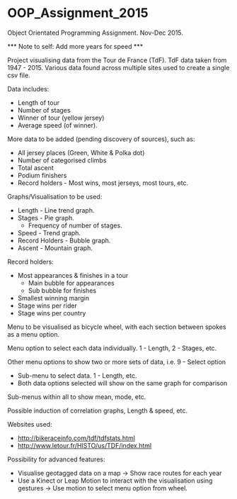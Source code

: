 # OOP_Assignment_2015
Object Orientated Programming Assignment. Nov-Dec 2015.

*** Note to self: Add more years for speed ***

Project visualising data from the Tour de France (TdF).
TdF data taken from 1947 - 2015. Various data found across multiple sites used to create a single csv file.

Data includes:
- Length of tour
- Number of stages
- Winner of tour (yellow jersey)
- Average speed (of winner).

More data to be added (pending discovery of sources), such as:
- All jersey places (Green, White & Polka dot)
- Number of categorised climbs
- Total ascent
- Podium finishers
- Record holders - Most wins, most jerseys, most tours, etc.

Graphs/Visualisation to be used:
- Length - Line trend graph.
- Stages - Pie graph.
  - Frequency of number of stages.   
- Speed - Trend graph.
- Record Holders - Bubble graph.
- Ascent - Mountain graph.

Record holders:
- Most appearances & finishes in a tour
	- Main bubble for appearances
	- Sub bubble for finishes
- Smallest winning margin
- Stage wins per rider
- Stage wins per country

Menu to be visualised as bicycle wheel, with each section between spokes as a menu option.

Menu option to select each data individually. 1 - Length, 2 - Stages, etc.

Other menu options to show two or more sets of data, i.e. 9 - Select option

- Sub-menu to select data. 1 - Length, etc.
- Both data options selected will show on the same graph for comparison

Sub-menus within all to show mean, mode, etc.

Possible induction of correlation graphs, Length & speed, etc.

Websites used:
- http://bikeraceinfo.com/tdf/tdfstats.html
- http://www.letour.fr/HISTO/us/TDF/index.html

Possibility for advanced features:
- Visualise geotagged data on a map -> Show race routes for each year
- Use a Kinect or Leap Motion to interact with the visualisation using gestures -> Use motion to select menu option from wheel.
